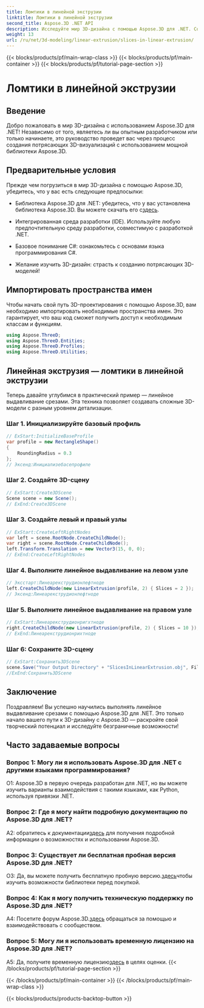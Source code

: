 ```yaml
---
title: Ломтики в линейной экструзии
linktitle: Ломтики в линейной экструзии
second_title: Aspose.3D .NET API
description: Исследуйте мир 3D-дизайна с помощью Aspose.3D для .NET. Создавайте потрясающие модели, используя наше руководство по линейной экструзии.
weight: 13
url: /ru/net/3d-modeling/linear-extrusion/slices-in-linear-extrusion/
---
```


{{< blocks/products/pf/main-wrap-class >}}
{{< blocks/products/pf/main-container >}}
{{< blocks/products/pf/tutorial-page-section >}}

# Ломтики в линейной экструзии

## Введение

Добро пожаловать в мир 3D-дизайна с использованием Aspose.3D для .NET! Независимо от того, являетесь ли вы опытным разработчиком или только начинаете, это руководство проведет вас через процесс создания потрясающих 3D-визуализаций с использованием мощной библиотеки Aspose.3D.

## Предварительные условия

Прежде чем погрузиться в мир 3D-дизайна с помощью Aspose.3D, убедитесь, что у вас есть следующие предпосылки:

-  Библиотека Aspose.3D для .NET: убедитесь, что у вас установлена библиотека Aspose.3D. Вы можете скачать его с[здесь](https://releases.aspose.com/3d/net/).

- Интегрированная среда разработки (IDE). Используйте любую предпочтительную среду разработки, совместимую с разработкой .NET.

- Базовое понимание C#: ознакомьтесь с основами языка программирования C#.

- Желание изучить 3D-дизайн: страсть к созданию потрясающих 3D-моделей!

## Импортировать пространства имен

Чтобы начать свой путь 3D-проектирования с помощью Aspose.3D, вам необходимо импортировать необходимые пространства имен. Это гарантирует, что ваш код сможет получить доступ к необходимым классам и функциям.

```csharp
using Aspose.ThreeD;
using Aspose.ThreeD.Entities;
using Aspose.ThreeD.Profiles;
using Aspose.ThreeD.Utilities;
```

## Линейная экструзия — ломтики в линейной экструзии

Теперь давайте углубимся в практический пример — линейное выдавливание срезами. Эта техника позволяет создавать сложные 3D-модели с разным уровнем детализации.

### Шаг 1. Инициализируйте базовый профиль

```csharp
// ExStart:InitializeBaseProfile
var profile = new RectangleShape()
{
    RoundingRadius = 0.3
};
// Эксенд:Инициализебасепрофиле
```

### Шаг 2. Создайте 3D-сцену

```csharp
// ExStart:Create3DScene
Scene scene = new Scene();
// ExEnd:Create3DScene
```

### Шаг 3. Создайте левый и правый узлы

```csharp
// ExStart:CreateLeftRightNodes
var left = scene.RootNode.CreateChildNode();
var right = scene.RootNode.CreateChildNode();
left.Transform.Translation = new Vector3(15, 0, 0);
// ExEnd:CreateLeftRightNodes
```

### Шаг 4. Выполните линейное выдавливание на левом узле

```csharp
// Эксстарт:Линеарекструдионлефтноде
left.CreateChildNode(new LinearExtrusion(profile, 2) { Slices = 2 });
// Эксенд:Линеарекструдионлефтноде
```

### Шаг 5. Выполните линейное выдавливание на правом узле

```csharp
// ExStart:Линеарекструдионригхтноде
right.CreateChildNode(new LinearExtrusion(profile, 2) { Slices = 10 });
// ExEnd:Линеарекструдионрихтноде
```

### Шаг 6: Сохраните 3D-сцену

```csharp
// ExStart:Сохранить3DScene
scene.Save("Your Output Directory" + "SlicesInLinearExtrusion.obj", FileFormat.WavefrontOBJ);
//ExEnd:Сохранить3DScene
```

## Заключение

Поздравляем! Вы успешно научились выполнять линейное выдавливание срезами с помощью Aspose.3D для .NET. Это только начало вашего пути к 3D-дизайну с Aspose.3D — раскройте свой творческий потенциал и исследуйте безграничные возможности!

## Часто задаваемые вопросы

### Вопрос 1: Могу ли я использовать Aspose.3D для .NET с другими языками программирования?

О1: Aspose.3D в первую очередь разработан для .NET, но вы можете изучить варианты взаимодействия с такими языками, как Python, используя привязки .NET.

### Вопрос 2: Где я могу найти подробную документацию по Aspose.3D для .NET?

 A2: обратитесь к документации[здесь](https://reference.aspose.com/3d/net/) для получения подробной информации о возможностях и использовании Aspose.3D.

### Вопрос 3: Существует ли бесплатная пробная версия Aspose.3D для .NET?

 О3: Да, вы можете получить бесплатную пробную версию.[здесь](https://releases.aspose.com/)чтобы изучить возможности библиотеки перед покупкой.

### Вопрос 4: Как я могу получить техническую поддержку по Aspose.3D для .NET?

 A4: Посетите форум Aspose.3D.[здесь](https://forum.aspose.com/c/3d/18) обращаться за помощью и взаимодействовать с сообществом.

### Вопрос 5: Могу ли я использовать временную лицензию на Aspose.3D для .NET?

 A5: Да, получите временную лицензию[здесь](https://purchase.aspose.com/temporary-license/) в целях оценки.
{{< /blocks/products/pf/tutorial-page-section >}}

{{< /blocks/products/pf/main-container >}}
{{< /blocks/products/pf/main-wrap-class >}}

{{< blocks/products/products-backtop-button >}}
